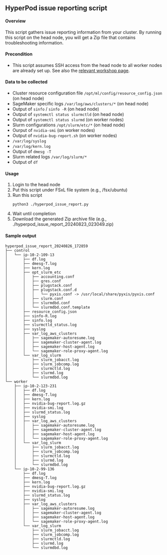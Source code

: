 ## HyperPod issue reporting script


#### Overview

This script gathers issue reporting information from your cluster. By running this script on the head node, you will get a Zip file that contains troubleshooting information.


#### Precondition

- This script assumes SSH access from the head node to all worker nodes are already set up. See also the [relevant workshop page](https://catalog.workshops.aws/sagemaker-hyperpod/en-US/01-cluster/07-ssh-compute).


#### Data to be collected

- Cluster resource configuration file `/opt/ml/config/resource_config.json` (on head node)
- SageMaker specific logs `/var/log/aws/clusters/*` (on head node)
- Output of `sinfo` / `sinfo -R` (on head node)
- Output of `systemctl status slurmctld` (on head node)
- Output of `systemctl status slurmd` (on worker nodes)
- Slurm configurations `/opt/slurm/etc/*` (on head node)
- Ourput of `nvidia-smi` (on worker nodes)
- Output of `nvidia-bug-report.sh` (on worker nodes)
- `/var/log/syslog`
- `/var/log/kern.log`
- Output of `dmesg -T`
- Slurm related logs `/var/log/slurm/*`
- Output of `df`


#### Usage

1. Login to the head node
1. Put this script under FSxL file system (e.g., /fsx/ubuntu)
1. Run this script
    ```
    python3 ./hyperpod_issue_report.py
    ```
1. Wait until completion
1. Download the generated Zip archive file (e.g., ./hyperpod_issue_report_20240823_023049.zip)


#### Sample output

```
hyperpod_issue_report_20240826_172859
├── control
│   └── ip-10-2-109-13
│       ├── df.log
│       ├── dmesg-T.log
│       ├── kern.log
│       ├── opt_slurm_etc
│       │   ├── accounting.conf
│       │   ├── gres.conf
│       │   ├── plugstack.conf
│       │   ├── plugstack.conf.d
│       │   │   └── pyxis.conf -> /usr/local/share/pyxis/pyxis.conf
│       │   ├── slurm.conf
│       │   ├── slurmdbd.conf
│       │   └── slurmdbd.conf.template
│       ├── resource_config.json
│       ├── sinfo-R.log
│       ├── sinfo.log
│       ├── slurmctld_status.log
│       ├── syslog
│       ├── var_log_aws_clusters
│       │   ├── sagemaker-autoresume.log
│       │   ├── sagemaker-cluster-agent.log
│       │   ├── sagemaker-host-agent.log
│       │   └── sagemaker-role-proxy-agent.log
│       └── var_log_slurm
│           ├── slurm_jobacct.log
│           ├── slurm_jobcomp.log
│           ├── slurmctld.log
│           ├── slurmd.log
│           └── slurmdbd.log
└── worker
    ├── ip-10-2-123-231
    │   ├── df.log
    │   ├── dmesg-T.log
    │   ├── kern.log
    │   ├── nvidia-bug-report.log.gz
    │   ├── nvidia-smi.log
    │   ├── slurmd_status.log
    │   ├── syslog
    │   ├── var_log_aws_clusters
    │   │   ├── sagemaker-autoresume.log
    │   │   ├── sagemaker-cluster-agent.log
    │   │   ├── sagemaker-host-agent.log
    │   │   └── sagemaker-role-proxy-agent.log
    │   └── var_log_slurm
    │       ├── slurm_jobacct.log
    │       ├── slurm_jobcomp.log
    │       ├── slurmctld.log
    │       ├── slurmd.log
    │       └── slurmdbd.log
    └── ip-10-2-99-136
        ├── df.log
        ├── dmesg-T.log
        ├── kern.log
        ├── nvidia-bug-report.log.gz
        ├── nvidia-smi.log
        ├── slurmd_status.log
        ├── syslog
        ├── var_log_aws_clusters
        │   ├── sagemaker-autoresume.log
        │   ├── sagemaker-cluster-agent.log
        │   ├── sagemaker-host-agent.log
        │   └── sagemaker-role-proxy-agent.log
        └── var_log_slurm
            ├── slurm_jobacct.log
            ├── slurm_jobcomp.log
            ├── slurmctld.log
            ├── slurmd.log
            └── slurmdbd.log
```